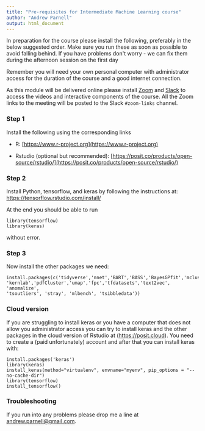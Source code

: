 ```yaml
---
title: "Pre-requisites for Intermediate Machine Learning course"
author: "Andrew Parnell"
output: html_document
---
```


In preparation for the course please install the following, preferably in the below suggested order. Make sure you run these as soon as possible to avoid falling behind. If you have problems don't worry - we can fix them during the afternoon session on the first day

Remember you will need your own personal computer with administrator access for the duration of the course and a good internet connection.

As this module will be delivered online please install [Zoom](https://www.zoom.us) and [Slack](https://slack.com) to access the videos and interactive components of the course. All the Zoom links to the meeting will be posted to the Slack `#zoom-links` channel. 

### Step 1

Install the following using the corresponding links

-	R: [https://www.r-project.org](https://www.r-project.org)

-	Rstudio (optional but recommended): [https://posit.co/products/open-source/rstudio/](https://posit.co/products/open-source/rstudio/)


### Step 2

Install Python, tensorflow, and keras by following the instructions at: https://tensorflow.rstudio.com/install/

At the end you should be able to run

```
library(tensorflow)
library(keras)
```

without error.

### Step 3

Now install the other packages we need:

```{r, eval=FALSE}
install.packages(c('tidyverse','nnet','BART','BASS','BayesGPfit','mclust',
'kernlab','pdfCluster','umap','fpc','tfdatasets','text2vec', 'anomalize', 
'tsoutliers', 'stray', 'mlbench', 'tsibbledata'))
```

### Cloud version

If you are struggling to install keras or you have a computer that does not allow you administrator access you can try to install keras and the other packages in the cloud version of Rstudio at (https://posit.cloud). You need to create a (paid unfortunately) account and after that you can install keras with:

```{r,eval=FALSE}
install.packages('keras')
library(keras)
install_keras(method="virtualenv", envname="myenv", pip_options = "--no-cache-dir")
library(tensorflow)
install_tensorflow()
```

### Troubleshooting

If you run into any problems please drop me a line at <andrew.parnell@gmail.com>.

